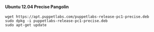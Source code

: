 #### Ubuntu 12.04 Precise Pangolin

    wget https://apt.puppetlabs.com/puppetlabs-release-pc1-precise.deb
    sudo dpkg -i puppetlabs-release-pc1-precise.deb
    sudo apt-get update